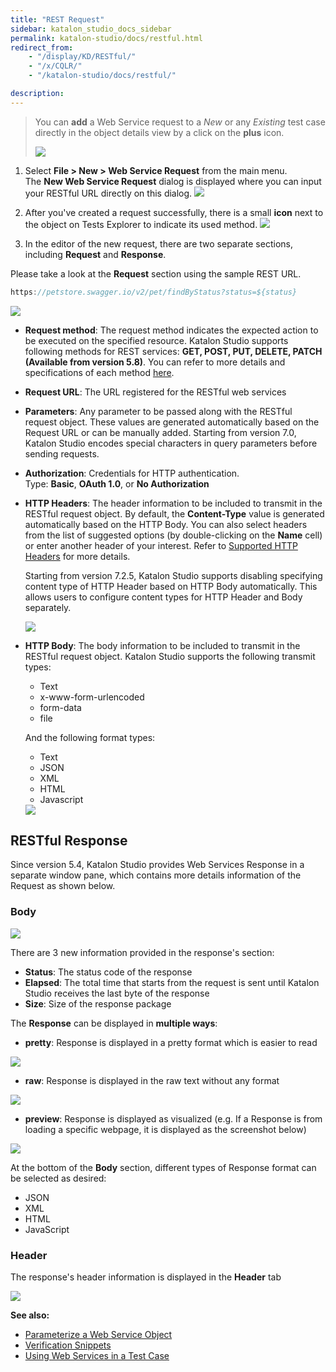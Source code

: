 ```yaml
---
title: "REST Request"
sidebar: katalon_studio_docs_sidebar
permalink: katalon-studio/docs/restful.html
redirect_from:
    - "/display/KD/RESTful/"
    - "/x/CQLR/"
    - "/katalon-studio/docs/restful/"

description:
---
```

> You can **add** a Web Service request to a _New_ or any _Existing_ test case directly in the object details view by a click on the **plus** icon.
>
>  ![](https://github.com/katalon-studio/docs-images/raw/master/katalon-studio/docs/soap-request/Screen-Shot-2018-09-20-at-5.06.42-PM.png)

1. Select **File > New > Web Service Request** from the main menu. The **New Web Service Request** dialog is displayed where you can input your RESTful URL directly on this dialog.
    ![](https://github.com/katalon-studio/docs-images/raw/master/katalon-studio/docs/restful-web-services/image2018-4-1-183A113A47.png)

2. After you've created a request successfully, there is a small **icon** next to the object on Tests Explorer to indicate its used method.
   ![](https://github.com/katalon-studio/docs-images/raw/master/katalon-studio/docs/restful-web-services/image2018-4-1-183A353A21.png)

3. In the editor of the new request, there are two separate sections, including **Request** and **Response**.

Please take a look at the **Request** section using the sample REST URL.

```groovy
https://petstore.swagger.io/v2/pet/findByStatus?status=${status}
```

![](https://github.com/katalon-studio/docs-images/raw/master/katalon-studio/docs/restful-web-services/Screen-Shot-2018-09-20-at-4.44.23-PM.png)

* **Request method**: The request method indicates the expected action to be executed on the specified resource. Katalon Studio supports following methods for REST services: **GET, POST, PUT, DELETE, PATCH (Available from version 5.8)**. You can refer to more details and specifications of each method [here](https://restfulapi.net/http-methods/).
* **Request URL**: The URL registered for the RESTful web services
* **Parameters**: Any parameter to be passed along with the RESTful request object. These values are generated automatically based on the Request URL or can be manually added. Starting from version 7.0, Katalon Studio encodes special characters in query parameters before sending requests.
* **Authorization**: Credentials for HTTP authentication.\
   Type: **Basic**, **OAuth 1.0**, or **No Authorization**
* **HTTP Headers**: The header information to be included to transmit in the RESTful request object. By default, the **Content-Type** value is generated automatically based on the HTTP Body. You can also select headers from the list of suggested options (by double-clicking on the **Name** cell) or enter another header of your interest. Refer to [Supported HTTP Headers](https://developer.mozilla.org/en-US/docs/Web/HTTP/Headers) for more details.

   Starting from version 7.2.5, Katalon Studio supports disabling specifying content type of HTTP Header based on HTTP Body automatically. This allows users to configure content types for HTTP Header and Body separately.
   
   <img src="https://github.com/katalon-studio/docs-images/raw/master/katalon-studio/docs/restful/auto-update.png" width="" height="">

* **HTTP Body**: The body information to be included to transmit in the RESTful request object. Katalon Studio supports the following transmit types:

   * Text
   * x-www-form-urlencoded
   * form-data
   * file
   
   And the following format types:
   * Text
   * JSON
   * XML
   * HTML
   * Javascript

   <img src="https://github.com/katalon-studio/docs-images/raw/master/katalon-studio/docs/restful-web-services/image2018-9-5-143A263A6.png">

## RESTful Response

Since version 5.4, Katalon Studio provides Web Services Response in a separate window pane, which contains more details information of the Request as shown below.

### Body

![](https://github.com/katalon-studio/docs-images/raw/master/katalon-studio/docs/restful-web-services/image2018-9-5-143A253A46.png)

There are 3 new information provided in the response's section:

* **Status**: The status code of the response
* **Elapsed**: The total time that starts from the request is sent until Katalon Studio receives the last byte of the response
* **Size**: Size of the response package

The **Response** can be displayed in **multiple ways**:

* **pretty**: Response is displayed in a pretty format which is easier to read
<img src="https://github.com/katalon-studio/docs-images/raw/master/katalon-studio/docs/restful-web-services/Screen-Shot-2018-04-10-at-17.23.21.png">

* **raw**: Response is displayed in the raw text without any format
<img src="https://github.com/katalon-studio/docs-images/raw/master/katalon-studio/docs/restful-web-services/image2018-9-5-143A253A6.png">

* **preview**: Response is displayed as visualized (e.g. If a Response is from loading a specific webpage, it is displayed as the screenshot below)
<img src="https://github.com/katalon-studio/docs-images/raw/master/katalon-studio/docs/restful-web-services/image2018-4-1-19_10_26.png">

At the bottom of the **Body** section, different types of Response format can be selected as desired:

* JSON
* XML
* HTML
* JavaScript

### Header

The response's header information is displayed in the **Header** tab

![](https://github.com/katalon-studio/docs-images/raw/master/katalon-studio/docs/restful-web-services/image2018-9-5-143A243A48.png)

**See also:**

* [Parameterize a Web Service Object](/display/KD/Parameterize+a+Web+Service+Object)
* [Verification Snippets](/display/KD/Verification+Snippets)
* [Using Web Services in a Test Case](/display/KD/Using+Web+Services+in+a+Test+Case)